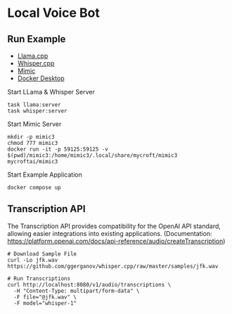 # Local Voice Bot

## Run Example

- [Llama.cpp](https://github.com/ggerganov/llama.cpp)
- [Whisper.cpp](https://github.com/ggerganov/whisper.cpp)
- [Mimic](https://github.com/MycroftAI/mimic3)
- [Docker Desktop](https://www.docker.com/products/docker-desktop/)


Start LLama & Whisper Server

```shell
task llama:server
task whisper:server
```

Start Mimic Server

```
mkdir -p mimic3
chmod 777 mimic3
docker run -it -p 59125:59125 -v $(pwd)/mimic3:/home/mimic3/.local/share/mycroft/mimic3 mycroftai/mimic3
```

Start Example Application

```shell
docker compose up
```

## Transcription API

The Transcription API provides compatibility for the OpenAI API standard, allowing easier integrations into existing applications. (Documentation: https://platform.openai.com/docs/api-reference/audio/createTranscription)

```shell
# Download Sample File
curl -Lo jfk.wav https://github.com/ggerganov/whisper.cpp/raw/master/samples/jfk.wav

# Run Transcriptions
curl http://localhost:8080/v1/audio/transcriptions \
  -H "Content-Type: multipart/form-data" \
  -F file="@jfk.wav" \
  -F model="whisper-1"
```
